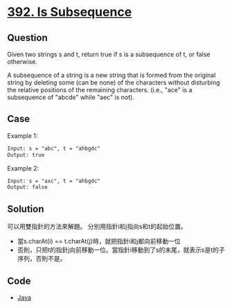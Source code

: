 # [392. Is Subsequence](https://leetcode.com/problems/is-subsequence/?envType=study-plan&id=level-1)

## Question

Given two strings s and t, return true if s is a subsequence of t, or false otherwise.

A subsequence of a string is a new string that is formed from the original string by deleting some (can be none) of the characters without disturbing the relative positions of the remaining characters. (i.e., "ace" is a subsequence of "abcde" while "aec" is not).

## Case

Example 1:

```txt
Input: s = "abc", t = "ahbgdc"
Output: true
```

Example 2:

```txt
Input: s = "axc", t = "ahbgdc"
Output: false
```

## Solution

可以用雙指針的方法來解題。
分別用指針i和j指向s和t的起始位置。

- 當s.charAt(i) == t.charAt(j)時，就把指針i和j都向前移動一位
- 否則，只把t的指針j向前移動一位。當指針i移動到了s的末尾，就表示s是t的子序列，否則不是。

## Code

- [Java](../../java/leetcode/src/main/dp/IsSubsequence392.java)

    ```java

    ```
